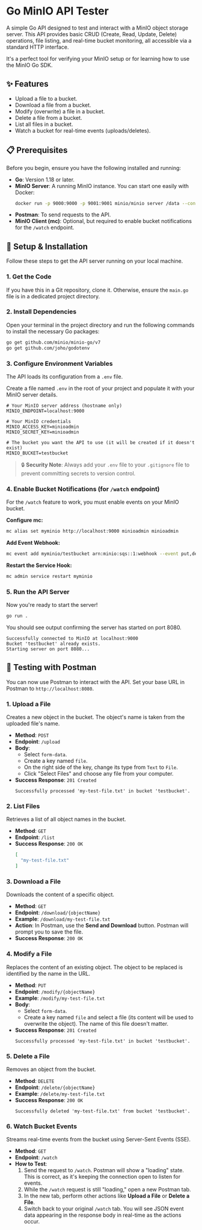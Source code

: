 # Go MinIO API Tester

A simple Go API designed to test and interact with a MinIO object storage server. This API provides basic CRUD (Create, Read, Update, Delete) operations, file listing, and real-time bucket monitoring, all accessible via a standard HTTP interface.

It's a perfect tool for verifying your MinIO setup or for learning how to use the MinIO Go SDK.

## ✨ Features
- Upload a file to a bucket.
- Download a file from a bucket.
- Modify (overwrite) a file in a bucket.
- Delete a file from a bucket.
- List all files in a bucket.
- Watch a bucket for real-time events (uploads/deletes).

## 📋 Prerequisites
Before you begin, ensure you have the following installed and running:

- **Go**: Version 1.18 or later.
- **MinIO Server**: A running MinIO instance. You can start one easily with Docker:
  ```bash
  docker run -p 9000:9000 -p 9001:9001 minio/minio server /data --console-address ":9001"
  ```
- **Postman**: To send requests to the API.
- **MinIO Client (mc)**: Optional, but required to enable bucket notifications for the `/watch` endpoint.

## 🚀 Setup & Installation
Follow these steps to get the API server running on your local machine.

### 1. Get the Code
If you have this in a Git repository, clone it. Otherwise, ensure the `main.go` file is in a dedicated project directory.

### 2. Install Dependencies
Open your terminal in the project directory and run the following commands to install the necessary Go packages:

```bash
go get github.com/minio/minio-go/v7
go get github.com/joho/godotenv
```

### 3. Configure Environment Variables
The API loads its configuration from a `.env` file.

Create a file named `.env` in the root of your project and populate it with your MinIO server details.

```.env
# Your MinIO server address (hostname only)
MINIO_ENDPOINT=localhost:9000

# Your MinIO credentials
MINIO_ACCESS_KEY=minioadmin
MINIO_SECRET_KEY=minioadmin

# The bucket you want the API to use (it will be created if it doesn't exist)
MINIO_BUCKET=testbucket
```

> 🔒 **Security Note**: Always add your `.env` file to your `.gitignore` file to prevent committing secrets to version control.

### 4. Enable Bucket Notifications (for `/watch` endpoint)
For the `/watch` feature to work, you must enable events on your MinIO bucket.

**Configure mc:**
```bash
mc alias set myminio http://localhost:9000 minioadmin minioadmin
```

**Add Event Webhook:**
```bash
mc event add myminio/testbucket arn:minio:sqs::1:webhook --event put,delete
```

**Restart the Service Hook:**
```bash
mc admin service restart myminio
```

### 5. Run the API Server
Now you're ready to start the server!

```bash
go run .
```

You should see output confirming the server has started on port 8080.
```
Successfully connected to MinIO at localhost:9000
Bucket 'testbucket' already exists.
Starting server on port 8080...
```

## 🤖 Testing with Postman
You can now use Postman to interact with the API. Set your base URL in Postman to `http://localhost:8080`.

### 1. Upload a File
Creates a new object in the bucket. The object's name is taken from the uploaded file's name.

- **Method**: `POST`
- **Endpoint**: `/upload`
- **Body**:
  - Select `form-data`.
  - Create a key named `file`.
  - On the right side of the key, change its type from `Text` to `File`.
  - Click "Select Files" and choose any file from your computer.
- **Success Response**: `201 Created`
  ```
  Successfully processed 'my-test-file.txt' in bucket 'testbucket'.
  ```

### 2. List Files
Retrieves a list of all object names in the bucket.

- **Method**: `GET`
- **Endpoint**: `/list`
- **Success Response**: `200 OK`
  ```json
  [
    "my-test-file.txt"
  ]
  ```

### 3. Download a File
Downloads the content of a specific object.

- **Method**: `GET`
- **Endpoint**: `/download/{objectName}`
- **Example**: `/download/my-test-file.txt`
- **Action**: In Postman, use the **Send and Download** button. Postman will prompt you to save the file.
- **Success Response**: `200 OK`

### 4. Modify a File
Replaces the content of an existing object. The object to be replaced is identified by the name in the URL.

- **Method**: `PUT`
- **Endpoint**: `/modify/{objectName}`
- **Example**: `/modify/my-test-file.txt`
- **Body**:
  - Select `form-data`.
  - Create a key named `file` and select a file (its content will be used to overwrite the object). The name of this file doesn't matter.
- **Success Response**: `201 Created`
  ```
  Successfully processed 'my-test-file.txt' in bucket 'testbucket'.
  ```

### 5. Delete a File
Removes an object from the bucket.

- **Method**: `DELETE`
- **Endpoint**: `/delete/{objectName}`
- **Example**: `/delete/my-test-file.txt`
- **Success Response**: `200 OK`
  ```
  Successfully deleted 'my-test-file.txt' from bucket 'testbucket'.
  ```

### 6. Watch Bucket Events
Streams real-time events from the bucket using Server-Sent Events (SSE).

- **Method**: `GET`
- **Endpoint**: `/watch`
- **How to Test**:
  1. Send the request to `/watch`. Postman will show a "loading" state. This is correct, as it's keeping the connection open to listen for events.
  2. While the `/watch` request is still "loading," open a new Postman tab.
  3. In the new tab, perform other actions like **Upload a File** or **Delete a File**.
  4. Switch back to your original `/watch` tab. You will see JSON event data appearing in the response body in real-time as the actions occur.
